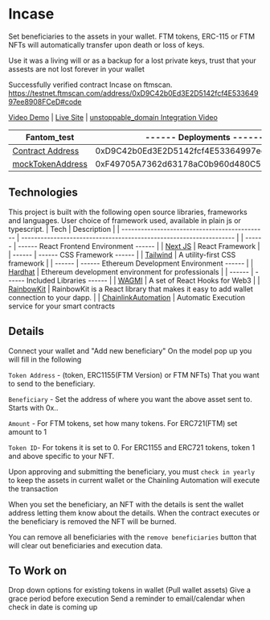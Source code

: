 # Incase

Set beneficiaries to the assets in your wallet.  FTM tokens, ERC-115 or FTM NFTs will automatically transfer upon death or loss of keys.

Use it was a living will or as a backup for a lost private keys, trust that your assests are not lost forever in your wallet

Successfully verified contract Incase on ftmscan.
https://testnet.ftmscan.com/address/0xD9C42b0Ed3E2D5142fcf4E53364997ee8908FCeD#code

 [Video Demo](https://youtu.be/gJIGsA7b-E0) | 
 [Live Site](https://incase.vercel.app) | 
 [unstoppable_domain Integration Video](https://youtu.be/YaGbmwwjc3E)

 | Fantom_test | ------ Deployments ------ |
 | --------------------------------------------- | ------------------------------------------------------------------ |
 | [Contract Address](https://testnet.ftmscan.com/address/0xD9C42b0Ed3E2D5142fcf4E53364997ee8908FCeD#code) | 0xD9C42b0Ed3E2D5142fcf4E53364997ee8908FCeD |
 | [mockTokenAddress](https://testnet.ftmscan.com/address/0xF49705A7362d63178aC0b960d480C59076311dD5#code) | 0xF49705A7362d63178aC0b960d480C59076311dD5 |


## Technologies

This project is built with the following open source libraries, frameworks and languages. User choice of framework used, available in plain js or typescript.
| Tech | Description |
| --------------------------------------------- | ------------------------------------------------------------------ |
| ------ | ------ React Frontend Environment ------ |
| [Next JS](https://nextjs.org/) | React Framework |
| ------ | ------ CSS Framework ------ |
| [Tailwind](https://tailwindcss.com/) | A utility-first CSS framework |
| ------ | ------ Ethereum Development Environment ------ |
| [Hardhat](https://hardhat.org/) | Ethereum development environment for professionals |
| ------ | ------ Included Libraries ------ |
| [WAGMI](https://wagmi.sh/) | A set of React Hooks for Web3 |
| [RainbowKit](https://www.rainbowkit.com/docs/introduction) | RainbowKit is a React library that makes it easy to add wallet connection to your dapp. |
| [ChainlinkAutomation](https://automation.chain.link/) | Automatic Execution service for your smart contracts


## Details

Connect your wallet and "Add new beneficiary"
On the model pop up you will fill in the following

`Token Address` - (token, ERC1155(FTM Version) or FTM NFTs) That you want to send to the beneficiary.

`Beneficiary` - Set the address of where you want the above asset sent to.  Starts with 0x..

`Amount` - For FTM tokens, set how many tokens.  For ERC721(FTM) set amount to 1

`Token ID`- For tokens it is set to 0.  For ERC1155 and ERC721 tokens, token 1 and above specific to your NFT. 


Upon approving and submitting the beneficiary, you must `check in yearly` to keep the assets in current wallet or the Chainling Automation will execute the transaction

When you set the beneficiary, an NFT with the details is sent the wallet address letting them know about the details.  When the contract executes or the beneficiary is removed the NFT will be burned.

You can remove all beneficiaries with the `remove beneficiaries` button that will clear out beneficiaries and execution data.


## To Work on

Drop down options for existing tokens in wallet (Pull wallet assets)
Give a grace period before execution
Send a reminder to email/calendar when check in date is coming up

